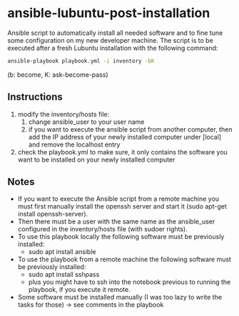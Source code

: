 # ansible-lubuntu-post-installation
Ansible script to automatically install all needed software and to fine tune some configuration on my new developer machine. The script is to be executed after a fresh Lubuntu installation with the following command:
```bash
ansible-playbook playbook.yml -i inventory -bK
```
(b: become, K: ask-become-pass)

## Instructions
1. modify the inventory/hosts file:
	1. change ansible_user to your user name
	2. if you want to execute the ansible script from another computer, then add the IP address of your newly installed computer under [local] and remove the localhost entry
2. check the playbook.yml to make sure, it only contains the software you want to be installed on your newly installed computer

## Notes
* If you want to execute the Ansible script from a remote machine you must first manually install the openssh server and start it (sudo apt-get install openssh-server).
* Then there must be a user with the same name as the ansible_user configured in the inventory/hosts file (with sudoer rights).
* To use this playbook locally the following software must be previously installed:
	* sudo apt install ansible
* To use the playbook from a remote machine the following software must be previously installed:
	* sudo apt install sshpass
	* plus you might have to ssh into the notebook previous to running the playbook, if you execute it remote.
* Some software must be installed manually (I was too lazy to write the tasks for those) -> see comments in the playbook